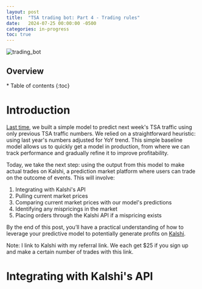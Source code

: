 ```yaml
---
layout: post
title:  "TSA trading bot: Part 4 - Trading rules"
date:   2024-07-25 00:00:00 -0500
categories: in-progress
toc: true
---
```


![trading_bot](/assets/tsa_trading_bot/baseline_model_title_image.png)

<h2> Overview </h2>
* Table of contents
{:toc}

# Introduction
[Last time](https://ferraijv.github.io/posts/data/2024/07/05/tsa-exploratory-analysis.html), we built a simple model to 
predict next week's TSA traffic using only previous TSA traffic numbers. We relied on a straightforward heuristic: using 
last year's numbers adjusted for YoY trend. This simple baseline model allows us to quickly get a model in production, 
from where we can track performance and gradually refine it to improve profitability.

Today, we take the next step: using the output from this model to make actual trades on Kalshi, a prediction market 
platform where users can trade on the outcome of events. This will involve:

1. Integrating with Kalshi's API
2. Pulling current market prices
3. Comparing current market prices with our model's predictions
4. Identifying any mispricings in the market
5. Placing orders through the Kalshi API if a mispricing exists

By the end of this post, you’ll have a practical understanding of how to leverage your predictive model to potentially 
generate profits on [Kalshi](kalshi.com/sign-up/?referral=c9d2b0f1-b339-4878-b61c-65c4e7002b51).

Note: I link to Kalshi with my referral link. We each get $25 if you sign up and make a certain number of trades with
this link.

# Integrating with Kalshi's API



